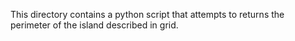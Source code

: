 This directory contains a python script that attempts to returns the perimeter of the island described in grid.